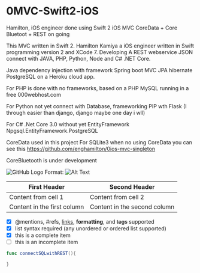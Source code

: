 # 0MVC-Swift2-iOS
Hamilton, iOS engineer done using Swift 2 iOS MVC CoreData + Core Bluetoot + REST on going

This MVC written in Swift 2.
Hamilton Kamiya a iOS engineer written in Swift programming version 2 and XCode 7.
Developing A REST webservice JSON connect with JAVA, PHP, Python, Node and C# .NET Core.

Java dependency injection with framework Spring boot MVC JPA hibernate PostgreSQL on a Heroku cloud app.

For PHP is done with no frameworks, based on a PHP MySQL running in a free 000webhost.com

For Python not yet connect with Database, frameworking PIP wth Flask (I through easier than django, django maybe one day i wll)

For C# .Net Core 3.0 without yet EntityFramework Npgsql.EntityFramework.PostgreSQL

CoreData used in this project
For SQLite3 when no using CoreData you can see this  https://github.com/enghamilton/0ios-mvc-singleton

CoreBluetooth is under development

![GitHub Logo](/images/logo.png)
Format: ![Alt Text](url)

First Header | Second Header
------------ | -------------
Content from cell 1 | Content from cell 2
Content in the first column | Content in the second column

- [x] @mentions, #refs, [links](), **formatting**, and <del>tags</del> supported
- [x] list syntax required (any unordered or ordered list supported)
- [x] this is a complete item
- [ ] this is an incomplete item

```swift
func connectSQLwithREST(){

}
```
